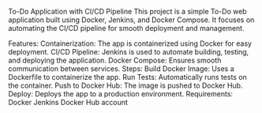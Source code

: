 
To-Do Application with CI/CD Pipeline
This project is a simple To-Do web application built using Docker, Jenkins, and Docker Compose. It focuses on automating the CI/CD pipeline for smooth deployment and management.

Features:
Containerization: The app is containerized using Docker for easy deployment.
CI/CD Pipeline: Jenkins is used to automate building, testing, and deploying the application.
Docker Compose: Ensures smooth communication between services.
Steps:
Build Docker Image: Uses a Dockerfile to containerize the app.
Run Tests: Automatically runs tests on the container.
Push to Docker Hub: The image is pushed to Docker Hub.
Deploy: Deploys the app to a production environment.
Requirements:
Docker
Jenkins
Docker Hub account
